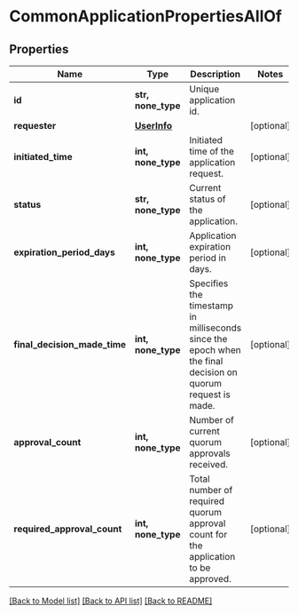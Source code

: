 # CommonApplicationPropertiesAllOf


## Properties
Name | Type | Description | Notes
------------ | ------------- | ------------- | -------------
**id** | **str, none_type** | Unique application id. | 
**requester** | [**UserInfo**](UserInfo.md) |  | [optional] 
**initiated_time** | **int, none_type** | Initiated time of the application request. | [optional] 
**status** | **str, none_type** | Current status of the application. | [optional] 
**expiration_period_days** | **int, none_type** | Application expiration period in days. | [optional] 
**final_decision_made_time** | **int, none_type** | Specifies the timestamp in milliseconds since the epoch when the final decision on quorum request is made. | [optional] 
**approval_count** | **int, none_type** | Number of current quorum approvals received. | [optional] 
**required_approval_count** | **int, none_type** | Total number of required quorum approval count for the application to be approved. | [optional] 

[[Back to Model list]](../README.md#documentation-for-models) [[Back to API list]](../README.md#documentation-for-api-endpoints) [[Back to README]](../README.md)


